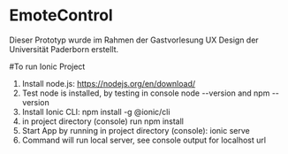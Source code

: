 # EmoteControl

Dieser Prototyp wurde im Rahmen der Gastvorlesung UX Design der Universität Paderborn erstellt. 

#To run Ionic Project
1. Install node.js: https://nodejs.org/en/download/
2. Test node is installed, by testing in console node --version and npm -- version
3. Install Ionic CLI: npm install -g @ionic/cli
4. in project directory (console) run npm install
5. Start App by running in project directory (console): ionic serve
6. Command will run local server, see console output for localhost url 
